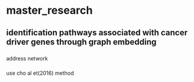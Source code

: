 # master_research
## identification pathways associated with cancer driver genes through graph embedding

###
address network

###
use cho al et(2016) method
